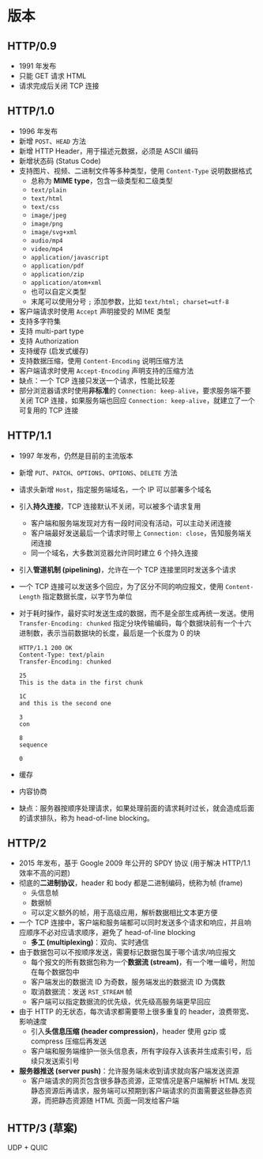 # 版本

## HTTP/0.9

- 1991 年发布
- 只能 GET 请求 HTML
- 请求完成后关闭 TCP 连接

## HTTP/1.0

- 1996 年发布
- 新增 `POST`、`HEAD` 方法
- 新增 HTTP Header，用于描述元数据，必须是 ASCII 编码
- 新增状态码 (Status Code)
- 支持图片、视频、二进制文件等多种类型，使用 `Content-Type` 说明数据格式
  - 总称为 **MIME type**，包含一级类型和二级类型
  - `text/plain`
  - `text/html`
  - `text/css`
  - `image/jpeg`
  - `image/png`
  - `image/svg+xml`
  - `audio/mp4`
  - `video/mp4`
  - `application/javascript`
  - `application/pdf`
  - `application/zip`
  - `application/atom+xml`
  - 也可以自定义类型
  - 末尾可以使用分号 `;` 添加参数，比如 `text/html; charset=utf-8`
- 客户端请求时使用 `Accept` 声明接受的 MIME 类型
- 支持多字符集
- 支持 multi-part type
- 支持 Authorization
- 支持缓存 (启发式缓存)
- 支持数据压缩，使用 `Content-Encoding` 说明压缩方法
- 客户端请求时使用 `Accept-Encoding` 声明支持的压缩方法
- 缺点：一个 TCP 连接只发送一个请求，性能比较差
- 部分浏览器请求时使用**非标准**的 `Connection: keep-alive`，要求服务端不要关闭 TCP 连接，如果服务端也回应 `Connection: keep-alive`，就建立了一个可复用的 TCP 连接

## HTTP/1.1

- 1997 年发布，仍然是目前的主流版本
- 新增 `PUT`、`PATCH`、`OPTIONS`、`OPTIONS`、`DELETE` 方法
- 请求头新增 `Host`，指定服务端域名，一个 IP 可以部署多个域名
- 引入**持久连接**，TCP 连接默认不关闭，可以被多个请求复用
  - 客户端和服务端发现对方有一段时间没有活动，可以主动关闭连接
  - 客户端最好发送最后一个请求时带上 `Connection: close`，告知服务端关闭连接
  - 同一个域名，大多数浏览器允许同时建立 6 个持久连接
- 引入**管道机制 (pipelining)**，允许在一个 TCP 连接里同时发送多个请求
- 一个 TCP 连接可以发送多个回应，为了区分不同的响应报文，使用 `Content-Length` 指定数据长度，以字节为单位
- 对于耗时操作，最好实时发送生成的数据，而不是全部生成再统一发送。使用 `Transfer-Encoding: chunked` 指定分块传输编码，每个数据块前有一个十六进制数，表示当前数据块的长度，最后是一个长度为 0 的块

  ```text
  HTTP/1.1 200 OK
  Content-Type: text/plain
  Transfer-Encoding: chunked

  25
  This is the data in the first chunk

  1C
  and this is the second one

  3
  con

  8
  sequence

  0

  ```

- 缓存
- 内容协商
- 缺点：服务器按顺序处理请求，如果处理前面的请求耗时过长，就会造成后面的请求排队，称为 head-of-line blocking。

## HTTP/2

- 2015 年发布，基于 Google 2009 年公开的 SPDY 协议 (用于解决 HTTP/1.1 效率不高的问题)
- 彻底的**二进制协议**，header 和 body 都是二进制编码，统称为帧 (frame)
  - 头信息帧
  - 数据帧
  - 可以定义额外的帧，用于高级应用，解析数据相比文本更方便
- 一个 TCP 连接中，客户端和服务端都可以同时发送多个请求和响应，并且响应顺序不必对应请求顺序，避免了 head-of-line blocking
  - **多工 (multiplexing)**：双向、实时通信
- 由于数据包可以不按顺序发送，需要标记数据包属于哪个请求/响应报文
  - 每个报文的所有数据包称为一个**数据流 (stream)**，有一个唯一编号，附加在每个数据包中
  - 客户端发出的数据流 ID 为奇数，服务端发出的数据流 ID 为偶数
  - 取消数据流：发送 `RST_STREAM` 帧
  - 客户端可以指定数据流的优先级，优先级高服务端更早回应
- 由于 HTTP 的无状态，每次请求都需要带上很多重复的 header，浪费带宽、影响速度
  - 引入**头信息压缩 (header compression)**，header 使用 gzip 或 compress 压缩后再发送
  - 客户端和服务端维护一张头信息表，所有字段存入该表并生成索引号，后续只发送索引号
- **服务器推送 (server push)**：允许服务端未收到请求就向客户端发送资源
  - 客户端请求的网页包含很多静态资源，正常情况是客户端解析 HTML 发现静态资源后再请求，服务端可以预期到客户端请求的页面需要这些静态资源，而把静态资源随 HTML 页面一同发给客户端

## HTTP/3 (草案)

UDP + QUIC
